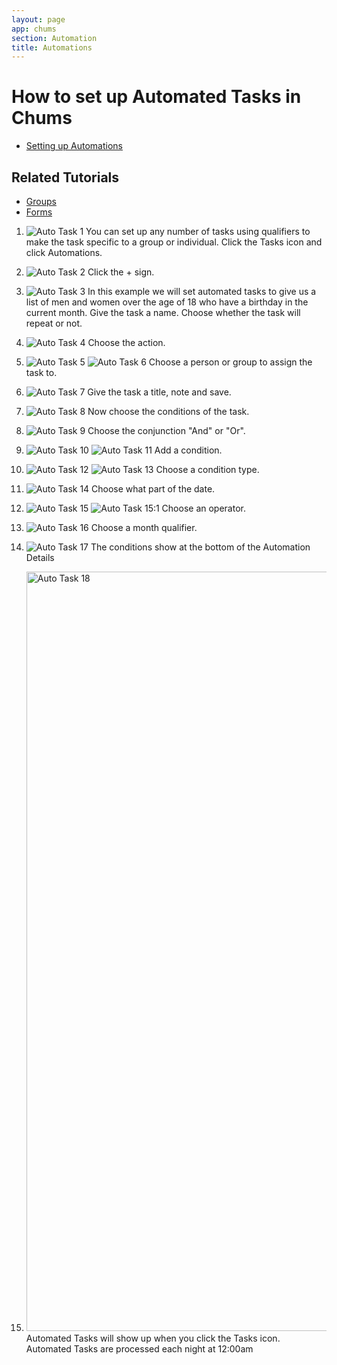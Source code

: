 ```yaml
---
layout: page
app: chums
section: Automation
title: Automations
---
```


# How to set up Automated Tasks in Chums

<div id="videoContainer">
  <ul id="playlist">
      <li class="active"><a href="/videos/chums/automations/output.mp4">Setting up Automations</a></li>
  </ul>
</div>

## Related Tutorials

- <a href="/chums/groups.html">Groups</a>
- <a href="/chums/forms.html">Forms</a>

1. ![Auto Task 1](https://github.com/LiveChurchSolutions/ChurchAppsSupport/assets/127863068/55f0cbde-3f6a-4b3f-9022-58f38e6b9b54)
   You can set up any number of tasks using qualifiers to make the task specific to a group or individual. Click the Tasks icon and click Automations.

2. ![Auto Task 2](https://github.com/LiveChurchSolutions/ChurchAppsSupport/assets/127863068/d556f2b4-08ec-4d64-96df-45bd3c99e578)
   Click the + sign.

3. ![Auto Task 3](https://github.com/LiveChurchSolutions/ChurchAppsSupport/assets/127863068/bbf1ea35-30d9-42c6-8d6f-b104ef9b1ec9)
   In this example we will set automated tasks to give us a list of men and women over the age of 18 who have a birthday in the current month.
   Give the task a name. Choose whether the task will repeat or not.

4. ![Auto Task 4](https://github.com/LiveChurchSolutions/ChurchAppsSupport/assets/127863068/d32fe282-7d50-4aac-879a-d4fef1e89727)
   Choose the action.

5. ![Auto Task 5](https://github.com/LiveChurchSolutions/ChurchAppsSupport/assets/127863068/61626f6c-caa0-4587-9144-8cebb71c8bda)
   ![Auto Task 6](https://github.com/LiveChurchSolutions/ChurchAppsSupport/assets/127863068/3ca35a5a-ae21-42ab-a243-36c27c736c2c)
   Choose a person or group to assign the task to.

6. ![Auto Task 7](https://github.com/LiveChurchSolutions/ChurchAppsSupport/assets/127863068/a189d70a-7647-4e3e-8b2e-cabd7a488d1b)
   Give the task a title, note and save.

7. ![Auto Task 8](https://github.com/LiveChurchSolutions/ChurchAppsSupport/assets/127863068/077c62fb-0728-4cb9-93b5-87893adbf08c)
   Now choose the conditions of the task.

8. ![Auto Task 9](https://github.com/LiveChurchSolutions/ChurchAppsSupport/assets/127863068/b5a2db38-df4e-473f-b152-d9902edd2950)
   Choose the conjunction "And" or "Or".

9. ![Auto Task 10](https://github.com/LiveChurchSolutions/ChurchAppsSupport/assets/127863068/f8c9e2a3-0c09-421d-9a4d-91eed7052df3)
   ![Auto Task 11](https://github.com/LiveChurchSolutions/ChurchAppsSupport/assets/127863068/97988b05-0cc3-4ae9-8adb-02ce9b4a3ad1)
   Add a condition.

10. ![Auto Task 12](https://github.com/LiveChurchSolutions/ChurchAppsSupport/assets/127863068/3ccf16d5-0551-49bd-8bef-858a1a24a5d7)
    ![Auto Task 13](https://github.com/LiveChurchSolutions/ChurchAppsSupport/assets/127863068/38790cae-bdf9-48ca-acc4-a3a1bef8ec9f)
    Choose a condition type.

11. ![Auto Task 14](https://github.com/LiveChurchSolutions/ChurchAppsSupport/assets/127863068/0e0a1d2c-6ad8-4842-af20-7eaeb47aa4aa)
    Choose what part of the date.

12. ![Auto Task 15](https://github.com/LiveChurchSolutions/ChurchAppsSupport/assets/127863068/8b96d8c4-922a-420a-ae58-5addc1fd6902)
    ![Auto Task 15:1](https://github.com/LiveChurchSolutions/ChurchAppsSupport/assets/127863068/2ae1c2ca-acca-4abb-a27a-1868ce2e2293)
    Choose an operator.

13. ![Auto Task 16](https://github.com/LiveChurchSolutions/ChurchAppsSupport/assets/127863068/2cb3d8fc-7e71-4893-8518-d345f2b66bcf)
    Choose a month qualifier.

14. ![Auto Task 17](https://github.com/LiveChurchSolutions/ChurchAppsSupport/assets/127863068/eaa3e2d1-a432-4b45-b545-c11dfaf3407c)
    The conditions show at the bottom of the Automation Details

15. <img width="1215" alt="Auto Task 18" src="https://github.com/LiveChurchSolutions/ChurchAppsSupport/assets/127863068/ddb475d2-eced-4eab-a3dd-10ba59d7bdac">
    Automated Tasks will show up when you click the Tasks icon. Automated Tasks are processed each night at 12:00am
